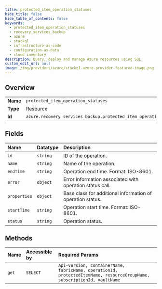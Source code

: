 ```yaml
---
title: protected_item_operation_statuses
hide_title: false
hide_table_of_contents: false
keywords:
  - protected_item_operation_statuses
  - recovery_services_backup
  - azure    
  - stackql
  - infrastructure-as-code
  - configuration-as-data
  - cloud inventory
description: Query, deploy and manage Azure resources using SQL
custom_edit_url: null
image: /img/providers/azure/stackql-azure-provider-featured-image.png
---
```

  
    

## Overview
<table><tbody>
<tr><td><b>Name</b></td><td><code>protected_item_operation_statuses</code></td></tr>
<tr><td><b>Type</b></td><td>Resource</td></tr>
<tr><td><b>Id</b></td><td><code>azure.recovery_services_backup.protected_item_operation_statuses</code></td></tr>
</tbody></table>

## Fields
| Name | Datatype | Description |
|:-----|:---------|:------------|
| `id` | `string` | ID of the operation. |
| `name` | `string` | Name of the operation. |
| `endTime` | `string` | Operation end time. Format: ISO-8601. |
| `error` | `object` | Error information associated with operation status call. |
| `properties` | `object` | Base class for additional information of operation status. |
| `startTime` | `string` | Operation start time. Format: ISO-8601. |
| `status` | `string` | Operation status. |
## Methods
| Name | Accessible by | Required Params |
|:-----|:--------------|:----------------|
| `get` | `SELECT` | `api-version, containerName, fabricName, operationId, protectedItemName, resourceGroupName, subscriptionId, vaultName` |

